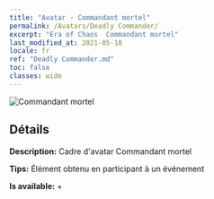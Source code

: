 ```yaml
---
title: "Avatar - Commandant mortel"
permalink: /Avatars/Deadly Commander/
excerpt: "Era of Chaos  Commandant mortel"
last_modified_at: 2021-05-18
locale: fr
ref: "Deadly Commander.md"
toc: false
classes: wide
---
```

 ![Commandant mortel](/images/a/avatarFrame_21.png)

## Détails

 **Description:** Cadre d'avatar Commandant mortel 

 **Tips:** Élément obtenu en participant à un événement 

 **Is available:**  + 

